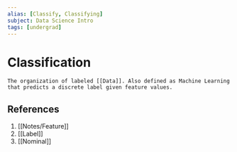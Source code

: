```yaml
---
alias: [Classify, Classifying]
subject: Data Science Intro
tags: [undergrad]
---
```

# Classification

```ad-note
The organization of labeled [[Data]]. Also defined as Machine Learning that predicts a discrete label given feature values.
```

## References
1. [[Notes/Feature]]
2. [[Label]]
3. [[Nominal]]
